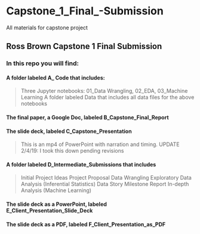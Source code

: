 # Capstone_1_Final_-Submission
All materials for capstone project
## Ross Brown Capstone 1 Final Submission
### In this repo you will find:
#### A folder labeled A_ Code that includes:
> Three Jupyter notebooks: 01_Data Wrangling, 02_EDA, 03_Machine Learning
> A folder labeled Data that includes all data files for the above notebooks

#### The final paper, a Google Doc, labeled B_Capstone_Final_Report 

#### The slide deck, labeled C_Capstone_Presentation
> This is an mp4 of PowerPoint with narration and timing. UPDATE 2/4/19: I took this down pending revisions


#### A folder labeled D_Intermediate_Submissions that includes
> Initial Project Ideas
> Project Proposal
> Data Wrangling
> Exploratory Data Analysis (Inferential Statistics)
> Data Story
> Milestone Report 
> In-depth Analysis (Machine Learning)

#### The slide deck as a PowerPoint, labeled E_Client_Presentation_Slide_Deck 

#### The slide deck as a PDF, labeled F_Client_Presentation_as_PDF
> 
